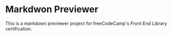 # Markdwon Previewer

This is a markdown previewer project for freeCodeCamp's Front End Library certification.
